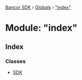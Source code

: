 [Bancor SDK](../README.md) › [Globals](../globals.md) › ["index"](_index_.md)

# Module: "index"

## Index

### Classes

* [SDK](../classes/_index_.sdk.md)
